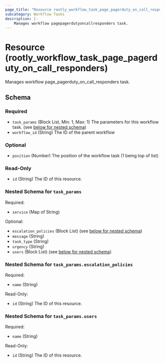 ```yaml
---
page_title: "Resource rootly_workflow_task_page_pagerduty_on_call_responders - terraform-provider-rootly"
subcategory: Workflow Tasks
description: |-
    Manages workflow pagepagerdutyoncallresponders task.
---
```


# Resource (rootly_workflow_task_page_pagerduty_on_call_responders)

Manages workflow page_pagerduty_on_call_responders task.

<!-- schema generated by tfplugindocs -->
## Schema

### Required

- `task_params` (Block List, Min: 1, Max: 1) The parameters for this workflow task. (see [below for nested schema](#nestedblock--task_params))
- `workflow_id` (String) The ID of the parent workflow

### Optional

- `position` (Number) The position of the workflow task (1 being top of list)

### Read-Only

- `id` (String) The ID of this resource.

<a id="nestedblock--task_params"></a>
### Nested Schema for `task_params`

Required:

- `service` (Map of String)

Optional:

- `escalation_policies` (Block List) (see [below for nested schema](#nestedblock--task_params--escalation_policies))
- `message` (String)
- `task_type` (String)
- `urgency` (String)
- `users` (Block List) (see [below for nested schema](#nestedblock--task_params--users))

<a id="nestedblock--task_params--escalation_policies"></a>
### Nested Schema for `task_params.escalation_policies`

Required:

- `name` (String)

Read-Only:

- `id` (String) The ID of this resource.


<a id="nestedblock--task_params--users"></a>
### Nested Schema for `task_params.users`

Required:

- `name` (String)

Read-Only:

- `id` (String) The ID of this resource.
